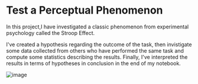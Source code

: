 # Test a Perceptual Phenomenon

In this project,I have investigated a classic phenomenon from experimental psychology called the Stroop Effect.

I've created a hypothesis regarding the outcome of the task, then invistigate some data collected from others who have performed the same task and compute some statistics describing the results.
Finally, I've interpreted the results in terms of hypotheses in conclusion in the end of my notebook.

![image](https://user-images.githubusercontent.com/25883512/50146638-ddcfc880-02bc-11e9-843c-abd77418315d.png)

